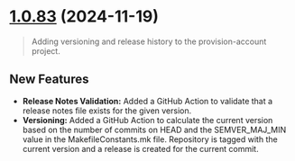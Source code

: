 # [1.0.83](https://github.com/Cloudzero/provision-account/compare/fd8f2dd4b591d33b7d293b380be8fc7a9e624ec5...1.0.83) (2024-11-19)

> Adding versioning and release history to the provision-account project.

## New Features

* **Release Notes Validation:** Added a GitHub Action to validate that a release notes file exists for the given version.
* **Versioning:** Added a GitHub Action to calculate the current version based on the number of commits on HEAD and the SEMVER_MAJ_MIN value in the MakefileConstants.mk file. Repository is tagged with the current version and a release is created for the current commit.
